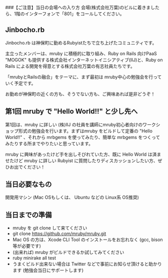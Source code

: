 ###【ご注意】当日の会場への入り方
会場(株式会社万葉)のビルに着きましたら、1階のインターフォンで「801」をコールしてください。

## Jinbocho.rb

Jinbocho.rb は神保町に勤めるRubyistたちで立ち上げたコミュニティです。

主立ったメンバーは、mruby に積極的に取り組み、Ruby on Rails 向けPaaS "MOGOK" も提供する株式会社インターネットイニシアティブ(IIJ)と、Ruby on Rails による開発を得意とする株式会社万葉の有志社員たちです。

「mrubyとRailsの融合」をテーマに、まず最初は mruby中心の勉強会を行っていく予定です。

お勤めが神保町の近くの方も、そうでない方も、ご興味あれば是非どうぞ！

## 第1回 mruby で "Hello World!!" と少し先へ

第1回は、mruby に詳しい (株)IIJ の社員を講師にmruby初心者向けのワークショップ形式の勉強会を行います。まずはmruby をビルドして定番の "Hello World!!" 、それから mrbgems を使ってみたり、簡単な mrbgems をつくってみたりする所までやりたいと思っています。

mruby に興味があったけど手を出しそびれていた方、既に Hello World は済ませたけど mruby に詳しい Rubyist に質問したりディスカッションしたい方、ぜひお出でください！

## 当日必要なもの

開発用マシン (Mac OSもしくは、 Ubuntu などの Linux系 OS推奨)

## 当日までの準備

- mruby を git clone して来てください
 - git clone https://github.com/mruby/mruby.git
- Mac OS の方は、Xcode CLI Tool のインストールをお忘れなく (gcc, bison 等が必要です)
- (出来れば) mruby がビルドできるか試してみてください
 - ruby minirake all test
 - うまくビルド出来ない場合は Twitter などで事前にお知らせ頂けると助かります (勉強会当日にサポートします)
